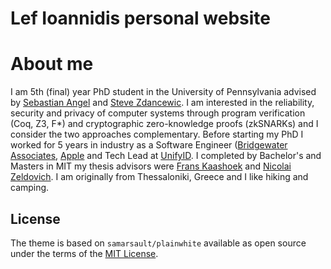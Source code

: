 # Lef Ioannidis personal website

About me
==========

I am 5th (final) year PhD student in the University of Pennsylvania advised by [Sebastian Angel](https://www.cis.upenn.edu/~sga001/)
and [Steve Zdancewic](https://www.cis.upenn.edu/~stevez/). I am interested in the reliability, security and privacy of computer systems through
program verification (Coq, Z3, F\*) and cryptographic zero-knowledge proofs (zkSNARKs) and I consider the two approaches complementary.
Before starting my PhD I worked for 5 years in industry as a Software Engineer ([Bridgewater Associates](https://www.bridgewater.com/), [Apple](https://www.apple.com/) and Tech Lead at [UnifyID](https://www.rsaconference.com/library/press-release/unifyid-unanimously-named-rsa-conference-2017s-most). I completed by Bachelor's and Masters in MIT my thesis advisors were [Frans Kaashoek](http://people.csail.mit.edu/kaashoek/) and [Nicolai Zeldovich](http://people.csail.mit.edu/nickolai/).
I am originally from Thessaloniki, Greece and I like hiking and camping.

## License

The theme is based on `samarsault/plainwhite` available as open source under the terms of the [MIT License](https://opensource.org/licenses/MIT).
